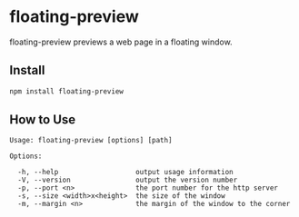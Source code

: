 # floating-preview

floating-preview previews a web page in a floating window.

## Install

```bash
npm install floating-preview
```

## How to Use

```
Usage: floating-preview [options] [path]

Options:

  -h, --help                   output usage information
  -V, --version                output the version number
  -p, --port <n>               the port number for the http server
  -s, --size <width>x<height>  the size of the window
  -m, --margin <n>             the margin of the window to the corner
```
